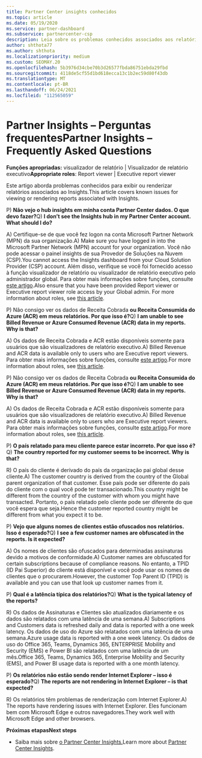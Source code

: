 ```yaml
---
title: Partner Center insights conhecidos
ms.topic: article
ms.date: 05/19/2020
ms.service: partner-dashboard
ms.subservice: partnercenter-csp
description: Leia sobre os problemas conhecidos associados aos relatórios Partner Center Insights (PCI). As informações podem incluir problemas conhecidos de renderização ou limitações de relatórios.
author: shthota77
ms.author: shthota
ms.localizationpriority: medium
ms.custom: SEOMAY.20
ms.openlocfilehash: 5b3976d34cbe70b3d26577fbda86751ebda29fbd
ms.sourcegitcommit: 4118de5cf55d1bd618ecca13c1b2ec59d80f43db
ms.translationtype: MT
ms.contentlocale: pt-BR
ms.lasthandoff: 06/24/2021
ms.locfileid: "112565059"
---
```

# <a name="partner-insights--frequently-asked-questions"></a><span data-ttu-id="d9d31-104">Partner Insights – Perguntas frequentes</span><span class="sxs-lookup"><span data-stu-id="d9d31-104">Partner Insights – Frequently Asked Questions</span></span>

<span data-ttu-id="d9d31-105">**Funções apropriadas:** visualizador de relatório | Visualizador de relatório executivo</span><span class="sxs-lookup"><span data-stu-id="d9d31-105">**Appropriate roles**: Report viewer | Executive report viewer</span></span>

<span data-ttu-id="d9d31-106">Este artigo aborda problemas conhecidos para exibir ou renderizar relatórios associados ao Insights.</span><span class="sxs-lookup"><span data-stu-id="d9d31-106">This article covers known issues for viewing or rendering reports associated with Insights.</span></span>

<span data-ttu-id="d9d31-107">P) **Não vejo o hub insights em minha conta Partner Center dados. O que devo fazer?**</span><span class="sxs-lookup"><span data-stu-id="d9d31-107">Q) **I don’t see the Insights hub in my Partner Center account. What should I do?**</span></span>

<span data-ttu-id="d9d31-108">A) Certifique-se de que você fez logon na conta Microsoft Partner Network (MPN) da sua organização.</span><span class="sxs-lookup"><span data-stu-id="d9d31-108">A) Make sure you have logged in into the Microsoft Partner Network (MPN) account for your organization.</span></span> <span data-ttu-id="d9d31-109">Você não pode acessar o painel insights de sua Provedor de Soluções na Nuvem (CSP).</span><span class="sxs-lookup"><span data-stu-id="d9d31-109">You cannot access the Insights dashboard from your Cloud Solution Provider (CSP) account.</span></span> <span data-ttu-id="d9d31-110">Além disso, verifique se você foi fornecido acesso à função visualizador de relatório ou visualizador de relatório executivo pelo administrador global.  Para obter mais informações sobre funções, consulte [este artigo](./pci-roles.md).</span><span class="sxs-lookup"><span data-stu-id="d9d31-110">Also ensure that you have been provided Report viewer or Executive report viewer role access by your Global admin.  For more information about roles, see [this article](./pci-roles.md).</span></span>

<span data-ttu-id="d9d31-111">P) Não consigo ver os dados de Receita Cobrada **ou Receita Consumida do Azure (ACR) em meus relatórios. Por que isso é?**</span><span class="sxs-lookup"><span data-stu-id="d9d31-111">Q) **I am unable to see Billed Revenue or Azure Consumed Revenue (ACR) data in my reports. Why is that?**</span></span>

<span data-ttu-id="d9d31-112">A) Os dados de Receita Cobrada e ACR estão disponíveis somente para usuários que são visualizadores de relatório executivo.</span><span class="sxs-lookup"><span data-stu-id="d9d31-112">A) Billed Revenue and ACR data is available only to users who are Executive report viewers.</span></span>  <span data-ttu-id="d9d31-113">Para obter mais informações sobre funções, consulte [este artigo](./pci-roles.md).</span><span class="sxs-lookup"><span data-stu-id="d9d31-113">For more information about roles, see [this article](./pci-roles.md).</span></span>

<span data-ttu-id="d9d31-114">P) Não consigo ver os dados de Receita Cobrada **ou Receita Consumida do Azure (ACR) em meus relatórios. Por que isso é?**</span><span class="sxs-lookup"><span data-stu-id="d9d31-114">Q) **I am unable to see Billed Revenue or Azure Consumed Revenue (ACR) data in my reports. Why is that?**</span></span>

<span data-ttu-id="d9d31-115">A) Os dados de Receita Cobrada e ACR estão disponíveis somente para usuários que são visualizadores de relatório executivo.</span><span class="sxs-lookup"><span data-stu-id="d9d31-115">A) Billed Revenue and ACR data is available only to users who are Executive report viewers.</span></span> <span data-ttu-id="d9d31-116">Para obter mais informações sobre funções, consulte [este artigo](./pci-roles.md).</span><span class="sxs-lookup"><span data-stu-id="d9d31-116">For more information about roles, see [this article](./pci-roles.md).</span></span>

<span data-ttu-id="d9d31-117">P) **O país relatado para meu cliente parece estar incorreto. Por que isso é?**</span><span class="sxs-lookup"><span data-stu-id="d9d31-117">Q) **The country reported for my customer seems to be incorrect. Why is that?**</span></span>

<span data-ttu-id="d9d31-118">R) O país do cliente é derivado do país da organização pai global desse cliente.</span><span class="sxs-lookup"><span data-stu-id="d9d31-118">A) The customer country is derived from the country of the Global parent organization of that customer.</span></span> <span data-ttu-id="d9d31-119">Esse país pode ser diferente do país do cliente com o qual você pode ter transacionado.</span><span class="sxs-lookup"><span data-stu-id="d9d31-119">This country might be different from the country of the customer with whom you might have transacted.</span></span> <span data-ttu-id="d9d31-120">Portanto, o país relatado pelo cliente pode ser diferente do que você espera que seja.</span><span class="sxs-lookup"><span data-stu-id="d9d31-120">Hence the customer reported country might be different from what you expect it to be.</span></span>

<span data-ttu-id="d9d31-121">P) **Vejo que alguns nomes de clientes estão ofuscados nos relatórios. Isso é esperado?**</span><span class="sxs-lookup"><span data-stu-id="d9d31-121">Q) **I see a few customer names are obfuscated in the reports. Is it expected?**</span></span>

<span data-ttu-id="d9d31-122">A) Os nomes de clientes são ofuscados para determinadas assinaturas devido a motivos de conformidade.</span><span class="sxs-lookup"><span data-stu-id="d9d31-122">A) Customer names are obfuscated for certain subscriptions because of compliance reasons.</span></span> <span data-ttu-id="d9d31-123">No entanto, a TPID (ID Pai Superior) do cliente está disponível e você pode usar os nomes de clientes que o procurarem.</span><span class="sxs-lookup"><span data-stu-id="d9d31-123">However, the customer Top Parent ID (TPID) is available and you can use that look up customer names from it.</span></span>

<span data-ttu-id="d9d31-124">P) **Qual é a latência típica dos relatórios?**</span><span class="sxs-lookup"><span data-stu-id="d9d31-124">Q) **What is the typical latency of the reports?**</span></span>

<span data-ttu-id="d9d31-125">R) Os dados de Assinaturas e Clientes são atualizados diariamente e os dados são relatados com uma latência de uma semana.</span><span class="sxs-lookup"><span data-stu-id="d9d31-125">A) Subscriptions and Customers data is refreshed daily and data is reported with a one week latency.</span></span> <span data-ttu-id="d9d31-126">Os dados de uso do Azure são relatados com uma latência de uma semana.</span><span class="sxs-lookup"><span data-stu-id="d9d31-126">Azure usage data is reported with a one week latency.</span></span> <span data-ttu-id="d9d31-127">Os dados de uso do Office 365, Teams, Dynamics 365, ENTERPRISE Mobility and Security (EMS) e Power BI são relatados com uma latência de um mês.</span><span class="sxs-lookup"><span data-stu-id="d9d31-127">Office 365, Teams, Dynamics 365, Enterprise Mobility and Security (EMS), and Power BI usage data is reported with a one month latency.</span></span>

<span data-ttu-id="d9d31-128">P) **Os relatórios não estão sendo render Internet Explorer – isso é esperado?**</span><span class="sxs-lookup"><span data-stu-id="d9d31-128">Q) **The reports are not rendering in Internet Explorer – is that expected?**</span></span>

<span data-ttu-id="d9d31-129">R) Os relatórios têm problemas de renderização com Internet Explorer.</span><span class="sxs-lookup"><span data-stu-id="d9d31-129">A)  The reports have rendering issues with Internet Explorer.</span></span> <span data-ttu-id="d9d31-130">Eles funcionam bem com Microsoft Edge e outros navegadores.</span><span class="sxs-lookup"><span data-stu-id="d9d31-130">They work well with Microsoft Edge and other browsers.</span></span>

<span data-ttu-id="d9d31-131">**Próximas etapas**</span><span class="sxs-lookup"><span data-stu-id="d9d31-131">**Next steps**</span></span>

- <span data-ttu-id="d9d31-132">Saiba mais sobre [o Partner Center Insights.](partner-center-insights.md)</span><span class="sxs-lookup"><span data-stu-id="d9d31-132">Learn more about [Partner Center Insights](partner-center-insights.md).</span></span>